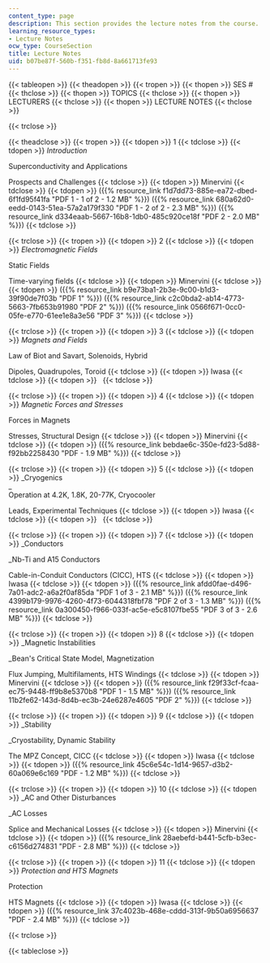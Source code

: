 ```yaml
---
content_type: page
description: This section provides the lecture notes from the course.
learning_resource_types:
- Lecture Notes
ocw_type: CourseSection
title: Lecture Notes
uid: b07be87f-560b-f351-fb8d-8a661713fe93
---
```


{{< tableopen >}}
{{< theadopen >}}
{{< tropen >}}
{{< thopen >}}
SES #
{{< thclose >}}
{{< thopen >}}
TOPICS
{{< thclose >}}
{{< thopen >}}
LECTURERS
{{< thclose >}}
{{< thopen >}}
LECTURE NOTES
{{< thclose >}}

{{< trclose >}}

{{< theadclose >}}
{{< tropen >}}
{{< tdopen >}}
1
{{< tdclose >}}
{{< tdopen >}}
_Introduction_  
  
Superconductivity and Applications  
  
Prospects and Challenges
{{< tdclose >}}
{{< tdopen >}}
Minervini
{{< tdclose >}}
{{< tdopen >}}
({{% resource_link f1d7dd73-885e-ea72-dbed-6f1fd95f41fa "PDF 1 - 1 of 2 - 1.2 MB" %}}) ({{% resource_link 680a62d0-eedd-0143-51ea-57a2a179f330 "PDF 1 - 2 of 2 - 2.3 MB" %}}) ({{% resource_link d334eaab-5667-16b8-1db0-485c920ce18f "PDF 2 - 2.0 MB" %}})
{{< tdclose >}}

{{< trclose >}}
{{< tropen >}}
{{< tdopen >}}
2
{{< tdclose >}}
{{< tdopen >}}
_Electromagnetic Fields_  
  
Static Fields  
  
Time-varying fields
{{< tdclose >}}
{{< tdopen >}}
Minervini
{{< tdclose >}}
{{< tdopen >}}
({{% resource_link b9e73ba1-2b3e-9c00-b1d3-39f90de7f03b "PDF 1" %}}) ({{% resource_link c2c0bda2-ab14-4773-5663-7fb653b91980 "PDF 2" %}}) ({{% resource_link 0566f671-0cc0-05fe-e770-61ee1e8a3e56 "PDF 3" %}})
{{< tdclose >}}

{{< trclose >}}
{{< tropen >}}
{{< tdopen >}}
3
{{< tdclose >}}
{{< tdopen >}}
_Magnets and Fields_  
  
Law of Biot and Savart, Solenoids, Hybrid  
  
Dipoles, Quadrupoles, Toroid
{{< tdclose >}}
{{< tdopen >}}
Iwasa
{{< tdclose >}}
{{< tdopen >}}
 
{{< tdclose >}}

{{< trclose >}}
{{< tropen >}}
{{< tdopen >}}
4
{{< tdclose >}}
{{< tdopen >}}
_Magnetic Forces and Stresses_  
  
Forces in Magnets  
  
Stresses, Structural Design
{{< tdclose >}}
{{< tdopen >}}
Minervini
{{< tdclose >}}
{{< tdopen >}}
({{% resource_link bebdae6c-350e-fd23-5d88-f92bb2258430 "PDF - 1.9 MB" %}})
{{< tdclose >}}

{{< trclose >}}
{{< tropen >}}
{{< tdopen >}}
5
{{< tdclose >}}
{{< tdopen >}}
_Cryogenics  
_  
Operation at 4.2K, 1.8K, 20-77K, Cryocooler  
  
Leads, Experimental Techniques
{{< tdclose >}}
{{< tdopen >}}
Iwasa
{{< tdclose >}}
{{< tdopen >}}
 
{{< tdclose >}}

{{< trclose >}}
{{< tropen >}}
{{< tdopen >}}
7
{{< tdclose >}}
{{< tdopen >}}
_Conductors  
  
_Nb-Ti and A15 Conductors  
  
Cable-in-Conduit Conductors (CICC), HTS
{{< tdclose >}}
{{< tdopen >}}
Iwasa
{{< tdclose >}}
{{< tdopen >}}
({{% resource_link afdd0fae-d496-7a01-adc2-a6a2f0af85da "PDF 1 of 3 - 2.1 MB" %}}) ({{% resource_link 4399b179-9976-4260-4f73-6044318fbf78 "PDF 2 of 3 - 1.3 MB" %}}) ({{% resource_link 0a300450-f966-033f-ac5e-e5c8107fbe55 "PDF 3 of 3 - 2.6 MB" %}})
{{< tdclose >}}

{{< trclose >}}
{{< tropen >}}
{{< tdopen >}}
8
{{< tdclose >}}
{{< tdopen >}}
_Magnetic Instabilities  
  
_Bean's Critical State Model, Magnetization  
  
Flux Jumping, Multifilaments, HTS Windings
{{< tdclose >}}
{{< tdopen >}}
Minervini
{{< tdclose >}}
{{< tdopen >}}
({{% resource_link f29f33cf-fcaa-ec75-9448-ff9b8e5370b8 "PDF 1 - 1.5 MB" %}}) ({{% resource_link 11b2fe62-143d-8d4b-ec3b-24e6287e4605 "PDF 2" %}})
{{< tdclose >}}

{{< trclose >}}
{{< tropen >}}
{{< tdopen >}}
9
{{< tdclose >}}
{{< tdopen >}}
_Stability  
  
_Cryostability, Dynamic Stability  
  
The MPZ Concept, CICC
{{< tdclose >}}
{{< tdopen >}}
Iwasa
{{< tdclose >}}
{{< tdopen >}}
({{% resource_link 45c6e54c-1d14-9657-d3b2-60a069e6c169 "PDF - 1.2 MB" %}})
{{< tdclose >}}

{{< trclose >}}
{{< tropen >}}
{{< tdopen >}}
10
{{< tdclose >}}
{{< tdopen >}}
_AC and Other Disturbances  
  
_AC Losses  
  
Splice and Mechanical Losses
{{< tdclose >}}
{{< tdopen >}}
Minervini
{{< tdclose >}}
{{< tdopen >}}
({{% resource_link 28aebefd-b441-5cfb-b3ec-c6156d274831 "PDF - 2.8 MB" %}})
{{< tdclose >}}

{{< trclose >}}
{{< tropen >}}
{{< tdopen >}}
11
{{< tdclose >}}
{{< tdopen >}}
_Protection and HTS Magnets_  
  
Protection  
  
HTS Magnets
{{< tdclose >}}
{{< tdopen >}}
Iwasa
{{< tdclose >}}
{{< tdopen >}}
({{% resource_link 37c4023b-468e-cddd-313f-9b50a6956637 "PDF - 2.4 MB" %}})
{{< tdclose >}}

{{< trclose >}}

{{< tableclose >}}